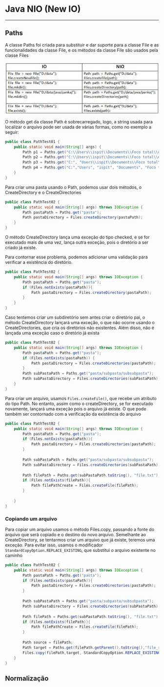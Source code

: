 # Java NIO (New IO)

---
## Paths

A classe Paths foi criada para substituir e dar suporte para a classe File e as funcionalidades da classe File, e os métodos
da classe File são usados pela classe Files

![img.png](../../../../../Images/io_vs_nio.png)

O método get da classe Path é sobrecarregado, logo, a string usada para localizar o arquivo pode ser usada de várias formas,
como no exemplo a seguir:

```java
public class PathTest01 {
    public static void main(String[] args) {
        Path p1 = Paths.get("C:\\Users\\ispit\\Documents\\Foco total\\ddj1\\src\\academy\\devdojo_maratonajava\\javacore\\Wnio\\README.md");
        Path p2 = Paths.get("C:\\Users\\ispit\\Documents\\Foco total\\ddj1\\src\\academy\\devdojo_maratonajava\\javacore\\Wnio", "README.md");
        Path p3 = Paths.get("C:", "Users\\ispit\\Documents\\Foco total\\ddj1\\src\\academy\\devdojo_maratonajava\\javacore\\Wnio\\README.md");
        Path p4 = Paths.get("C:","Users", "ispit", "Documents", "Foco total","ddj1", "src", "academy", "devdojo_maratonajava", "javacore", "Wnio", "README.md");
    }
}
```

Para criar uma pasta usando o Path, podemos usar dois métodos, o CreateDirectory e o CreateDirectories

```java
public class PathTest02 {
    public static void main(String[] args) throws IOException {
        Path pastaPath = Paths.get("pasta");
        Path pastaDirectory = Files.createDirectory(pastaPath);
    }
}
```

O método CreateDirectory lança uma exceção do tipo checked, e se for executado mais de uma vez, lança outra exceção, pois o diretório a ser criado já existe.

Para contornar esse problema, podemos adicionar uma validação para verificar a existência do diretório.

```java
public class PathTest02 {
    public static void main(String[] args) throws IOException {
        Path pastaPath = Paths.get("pasta");
        if (Files.notExists(pastaPath)){
            Path pastaDirectory = Files.createDirectory(pastaPath);
        }
    }
}
```

Caso tentemos criar um subdiretório sem antes criar o diretório pai, o método CreateDirectory lançará uma exceção, 
o que não ocorre usando o CreateDirectories, que cria os diretórios não existentes. Além disso, não é lançada uma exceção
caso o diretório já exista

```java
public class PathTest02 {
    public static void main(String[] args) throws IOException {
        Path pastaPath = Paths.get("pasta");
        if (Files.notExists(pastaPath)) {
            Path pastaDirectory = Files.createDirectories(pastaPath);
        }
        Path subPastaPath = Paths.get("pasta/subpasta/subsubpasta");
        Path subPastaDirectory = Files.createDirectories(subPastaPath);
    }
}
```

Para criar um arquivo, usamos `Files.createFile()`, que recebe um atributo do tipo Path. No entanto, assim como o createDirectory,
se for executado novamente, lançará uma exceção pois o arquivo já existe. O que pode também ser contornado com a verificação da existência do arquivo


```java
public class PathTest02 {
    public static void main(String[] args) throws IOException {
        Path pastaPath = Paths.get("pasta");
        if (Files.notExists(pastaPath)){
            Path pastaDirectory = Files.createDirectories(pastaPath);
        }

        Path subPastaPath = Paths.get("pasta/subpasta/subsubpasta");
        Path subPastaDirectory = Files.createDirectories(subPastaPath);

        Path filePath = Paths.get(subPastaPath.toString(), "file.txt");
        if (Files.notExists(filePath)){
            Path filePathCreate = Files.createFile(filePath);
        }

    }
}
```

### Copiando um arquivo

Para copiar um arquivo usamos o método Files.copy, passando a fonte do arquivo que será copiado e o destino do novo arquivo.
Semelhante ao CreateDirectory, se tentarmos criar um arquivo que já existe, teremos uma exceção. Para evitar isso, usamos o modificador
`StandardCopyOption.REPLACE_EXISTING`, que substitui o arquivo existente no caminho

```java
public class PathTest02 {
    public static void main(String[] args) throws IOException {
        Path pastaPath = Paths.get("pasta");
        if (Files.notExists(pastaPath)){
            Path pastaDirectory = Files.createDirectories(pastaPath);
        }

        Path subPastaPath = Paths.get("pasta/subpasta/subsubpasta");
        Path subPastaDirectory = Files.createDirectories(subPastaPath);

        Path filePath = Paths.get(subPastaPath.toString(), "file.txt");
        if (Files.notExists(filePath)){
            Path filePathCreate = Files.createFile(filePath);
        }

        Path source = filePath;
        Path target = Paths.get(filePath.getParent().toString(),"file_renamed.txt");
        Files.copy(filePath,target, StandardCopyOption.REPLACE_EXISTING);
    }
}
```

## Normalização